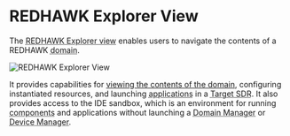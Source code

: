 # REDHAWK Explorer View

The <abbr title="See Glossary.">REDHAWK Explorer view</abbr> enables users to navigate the contents of a REDHAWK <abbr title="See Glossary.">domain</abbr>.

![REDHAWK Explorer View](img/REDHAWK_Explorer_View.png)

It provides capabilities for [viewing the contents of the domain](../../exploring-domain/_index.html), configuring instantiated resources, and launching <abbr title="See Glossary.">applications</abbr> in a <abbr title="See Glossary.">Target SDR</abbr>. It also provides access to the IDE sandbox, which is an environment for running <abbr title="See Glossary.">components</abbr> and applications without launching a <abbr title="See Glossary.">Domain Manager</abbr> or <abbr title="See Glossary.">Device Manager</abbr>.
